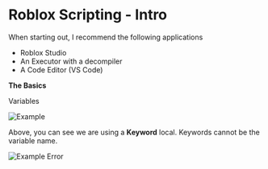 # Roblox Scripting - Intro

When starting out, I recommend the following applications

- Roblox Studio
- An Executor with a decompiler 
- A Code Editor (VS Code)

**The Basics**

Variables

![Example](https://i.imgur.com/XiddUQP.png)

Above, you can see we are using a **Keyword** local.  Keywords cannot be the variable name.

![Example Error](https://i.imgur.com/HPq1QwW.png)

